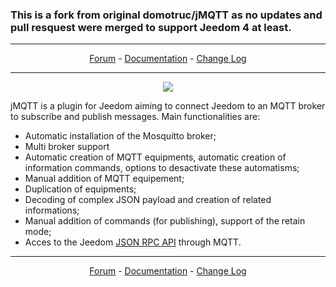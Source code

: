 <p align="center">
<h3>This is a fork from original domotruc/jMQTT as no updates and pull resquest were merged to support Jeedom 4 at least.</h3>
</p>

__________________

<p align="center">
<a href="https://www.jeedom.com/forum/viewtopic.php?f=96&t=32675">Forum</a>   -   <a href="https://domotruc.github.io/jMQTT/fr_FR/">Documentation</a>   -   <a href="https://domotruc.github.io/jMQTT/fr_FR/#changelog">Change Log</a>
</p>

__________________

<p align="center">
  <img src="jMQTT.png"/>
</p>

jMQTT is a plugin for Jeedom aiming to connect Jeedom to an MQTT broker to subscribe and publish messages.
Main functionalities are:
  * Automatic installation of the Mosquitto broker;
  * Multi broker support
  * Automatic creation of MQTT equipments, automatic creation of information commands, options to desactivate these automatisms;
  * Manual addition of MQTT equipement;
  * Duplication of equipments;
  * Decoding of complex JSON payload and creation of related informations;
  * Manual addition of commands (for publishing), support of the retain mode;
  * Acces to the Jeedom [JSON RPC API](https://jeedom.github.io/core/fr_FR/jsonrpc_api) through MQTT. 

__________________

<p align="center">
<a href="https://www.jeedom.com/forum/viewtopic.php?f=96&t=32675">Forum</a>   -   <a href="https://domotruc.github.io/jMQTT/fr_FR/">Documentation</a>   -   <a href="https://domotruc.github.io/jMQTT/fr_FR/#changelog">Change Log</a>
</p>
